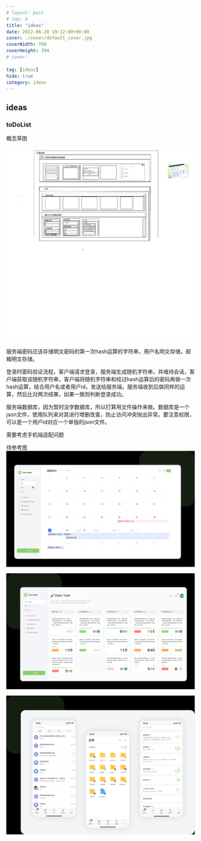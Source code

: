 ```yaml
---
# layout: post
# top: 4
title: "ideas"
date: 2022-06-28 19:12:00+08:00
cover: ./cover/default_cover.jpg
coverWidth: 700
coverHeight: 394    
# cover:

tag: [ideas]
hide: true
category: ideas
---
```



## ideas

### toDoList

概念草图

![](./images/ideas/2022-07-02-14-14-03.png)

服务端密码应该存储明文密码的第一次hash运算的字符串，用户名明文存储，邮箱明文存储。

登录时密码验证流程，客户端请求登录，服务端生成随机字符串，并维持会话，客户端获取该随机字符串，客户端将随机字符串和经过hash运算后的密码再做一次hash运算，结合用户名或者用户id，发送给服务端。服务端收到后做同样的运算，然后比对两次结果，如果一致则判断登录成功。

服务端数据库，因为暂时没学数据库，所以打算用文件操作来做。数据库是一个json文件，使用队列来对其进行增删改查，防止访问冲突抛出异常。要注意权限，可以是一个用户id对应一个单独的json文件。

需要考虑手机端适配问题

<!-- 营销策略：30天免费使用，10元获取永久使用权 -->

待参考图
![](./images/ideas/2022-07-02-15-00-47.png)

![](./images/ideas/2022-07-02-15-01-06.png)

![](./images/ideas/2022-07-02-15-02-53.png)

<br>
<br>
<br>
<br>

